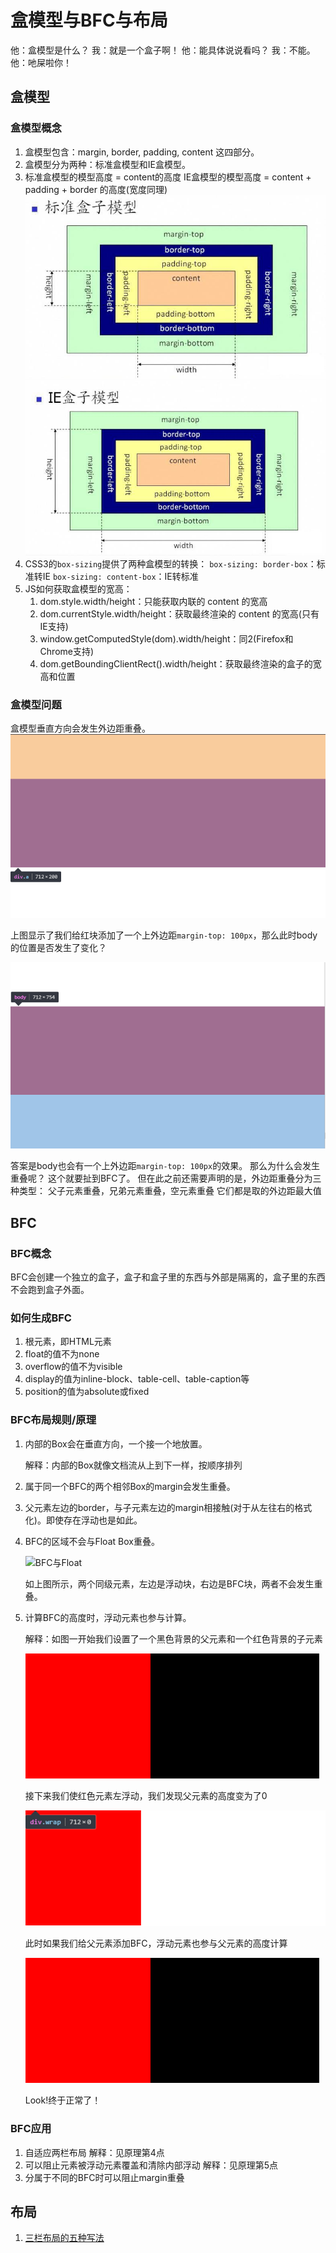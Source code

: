 # 盒模型与BFC与布局

他：盒模型是什么？
我：就是一个盒子啊！
他：能具体说说看吗？
我：不能。
他：吔屎啦你！

## 盒模型

### 盒模型概念

1. 盒模型包含：margin, border, padding, content 这四部分。
2. 盒模型分为两种：标准盒模型和IE盒模型。
3. 标准盒模型的模型高度 = content的高度
 IE盒模型的模型高度 = content + padding + border 的高度(宽度同理)
 ![Standard-box](/images/standard-box.jpg)
 ![IE-box](/images/ie-box.jpg)
4. CSS3的`box-sizing`提供了两种盒模型的转换：
 `box-sizing: border-box`：标准转IE
 `box-sizing: content-box`：IE转标准
5. JS如何获取盒模型的宽高：
   1. dom.style.width/height：只能获取内联的 content 的宽高
   2. dom.currentStyle.width/height：获取最终渲染的 content 的宽高(只有IE支持)
   3. window.getComputedStyle(dom).width/height：同2(Firefox和Chrome支持)
   4. dom.getBoundingClientRect().width/height：获取最终渲染的盒子的宽高和位置

### 盒模型问题

盒模型垂直方向会发生外边距重叠。
![边距重叠](/images/边距重叠.png)

上图显示了我们给红块添加了一个上外边距`margin-top: 100px`，那么此时body的位置是否发生了变化？

![边距重叠](/images/边距重叠2.png)

答案是body也会有一个上外边距`margin-top: 100px`的效果。
那么为什么会发生重叠呢？
这个就要扯到BFC了。
但在此之前还需要声明的是，外边距重叠分为三种类型：
父子元素重叠，兄弟元素重叠，空元素重叠
它们都是取的外边距最大值

## BFC

### BFC概念

BFC会创建一个独立的盒子，盒子和盒子里的东西与外部是隔离的，盒子里的东西不会跑到盒子外面。

### 如何生成BFC

1. 根元素，即HTML元素
2. float的值不为none
3. overflow的值不为visible
4. display的值为inline-block、table-cell、table-caption等
5. position的值为absolute或fixed

### BFC布局规则/原理

1. 内部的Box会在垂直方向，一个接一个地放置。

   解释：内部的Box就像文档流从上到下一样，按顺序排列

2. 属于同一个BFC的两个相邻Box的margin会发生重叠。
3. 父元素左边的border，与子元素左边的margin相接触(对于从左往右的格式化)。即使存在浮动也是如此。
4. BFC的区域不会与Float Box重叠。

   ![BFC与Float](/images/BFC与Float.png)

   如上图所示，两个同级元素，左边是浮动块，右边是BFC块，两者不会发生重叠。

5. 计算BFC的高度时，浮动元素也参与计算。

   解释：如图一开始我们设置了一个黑色背景的父元素和一个红色背景的子元素

   ![BFC高度1](/images/BFC高度1.png)

   接下来我们使红色元素左浮动，我们发现父元素的高度变为了0

   ![BFC高度2](/images/BFC高度2.png)

   此时如果我们给父元素添加BFC，浮动元素也参与父元素的高度计算

   ![BFC高度1](/images/BFC高度1.png)

   Look!终于正常了！

### BFC应用

1. 自适应两栏布局
解释：见原理第4点
2. 可以阻止元素被浮动元素覆盖和清除内部浮动
解释：见原理第5点
3. 分属于不同的BFC时可以阻止margin重叠

## 布局

1. [三栏布局的五种写法](https://github.com/KokoTa/All-demo/blob/master/demo/Layout/%E4%B8%89%E6%A0%8F%E5%B8%83%E5%B1%80/index.html)
